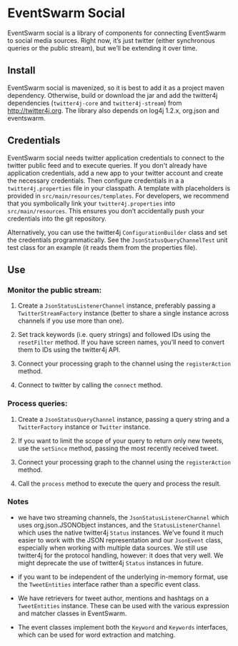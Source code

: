 # EventSwarm Social

EventSwarm social is a library of components for connecting EventSwarm
to social media sources. Right now, it’s just twitter (either
synchronous queries or the public stream), but we’ll be extending it
over time.

## Install

EventSwarm social is mavenized, so it is best to add it as a project
maven dependency. Otherwise, build or download the jar and add the
twitter4j dependencies (`twitter4j-core` and `twitter4j-stream`) from
http://twitter4j.org. The library also depends on log4j 1.2.x, org.json
and eventswarm.

## Credentials

EventSwarm social needs twitter application credentials to connect to the
twitter public feed and to execute queries. If you don't already have
application credentials, add a new app to your twitter account and create
the necessary credentials. Then configure credentials in a a
`twitter4j.properties` file in your classpath. A template with placeholders
is provided in `src/main/resources/templates`. For developers, we
recommend that you symbolically link your `twitter4j.properties` into
`src/main/resources`. This ensures you don’t accidentally push your
credentials into the git repository.

Alternatively, you can use the twitter4j `ConfigurationBuilder` class
and set the credentials programmatically. See the
`JsonStatusQueryChannelTest` unit test class for an example (it reads
them from the properties file).

## Use

### Monitor the public stream:

1.  Create a `JsonStatusListenerChannel` instance, preferably passing a
    `TwitterStreamFactory` instance (better to share a single instance across
    channels if you use more than one).

2.  Set track keywords (i.e. query strings) and followed IDs using the
    `resetFilter` method. If you have screen names, you’ll need to
    convert them to IDs using the twitter4j API.

3.  Connect your processing graph to the channel using the
    `registerAction` method.

4.  Connect to twitter by calling the `connect` method.

### Process queries:

1.  Create a `JsonStatusQueryChannel` instance, passing a query string
    and a `TwitterFactory` instance or `Twitter` instance.

2.  If you want to limit the scope of your query to return only new
    tweets, use the `setSince` method, passing the most recently
    received tweet.

3.  Connect your processing graph to the channel using the
    `registerAction` method.

4.  Call the `process` method to execute the query and process the
    result.

### Notes

-   we have two streaming channels, the `JsonStatusListenerChannel`
    which uses org.json.JSONObject instances, and the
    `StatusListenerChannel` which uses the native twitter4j `Status`
    instances. We’ve found it much easier to work with the JSON
    representation and our `JsonEvent` class, especially when working
    with multiple data sources. We still use twitter4j for the protocol
    handling, however: it does that very well. We might deprecate the
    use of twitter4j `Status` instances in future.

-   if you want to be independent of the underlying in-memory format,
    use the `TweetEntities` interface rather than a specific event
    class.

-   We have retrievers for tweet author, mentions and hashtags on a
    `TweetEntities` instance. These can be used with the various
    expression and matcher classes in EventSwarm.

-   The event classes implement both the `Keyword` and `Keywords`
    interfaces, which can be used for word extraction and matching.


